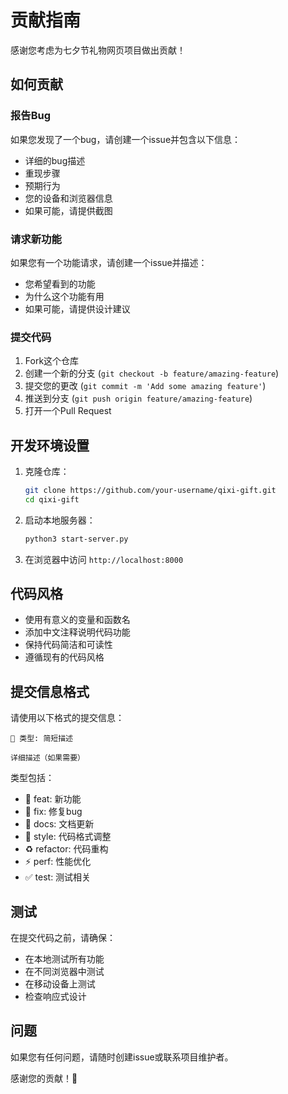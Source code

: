 # 贡献指南

感谢您考虑为七夕节礼物网页项目做出贡献！

## 如何贡献

### 报告Bug

如果您发现了一个bug，请创建一个issue并包含以下信息：

- 详细的bug描述
- 重现步骤
- 预期行为
- 您的设备和浏览器信息
- 如果可能，请提供截图

### 请求新功能

如果您有一个功能请求，请创建一个issue并描述：

- 您希望看到的功能
- 为什么这个功能有用
- 如果可能，请提供设计建议

### 提交代码

1. Fork这个仓库
2. 创建一个新的分支 (`git checkout -b feature/amazing-feature`)
3. 提交您的更改 (`git commit -m 'Add some amazing feature'`)
4. 推送到分支 (`git push origin feature/amazing-feature`)
5. 打开一个Pull Request

## 开发环境设置

1. 克隆仓库：
   ```bash
   git clone https://github.com/your-username/qixi-gift.git
   cd qixi-gift
   ```

2. 启动本地服务器：
   ```bash
   python3 start-server.py
   ```

3. 在浏览器中访问 `http://localhost:8000`

## 代码风格

- 使用有意义的变量和函数名
- 添加中文注释说明代码功能
- 保持代码简洁和可读性
- 遵循现有的代码风格

## 提交信息格式

请使用以下格式的提交信息：

```
🌹 类型: 简短描述

详细描述（如果需要）
```

类型包括：
- 🌹 feat: 新功能
- 🐛 fix: 修复bug
- 📝 docs: 文档更新
- 🎨 style: 代码格式调整
- ♻️ refactor: 代码重构
- ⚡ perf: 性能优化
- ✅ test: 测试相关

## 测试

在提交代码之前，请确保：

- 在本地测试所有功能
- 在不同浏览器中测试
- 在移动设备上测试
- 检查响应式设计

## 问题

如果您有任何问题，请随时创建issue或联系项目维护者。

感谢您的贡献！🌹
